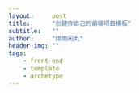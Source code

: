 ```yaml
---
layout:     post
title:      "创建你自己的前端项目模板"
subtitle:   ""
author:     "绯雨闲丸"
header-img: ""
tags:
    - front-end
    - template
    - archetype
---
```


>













